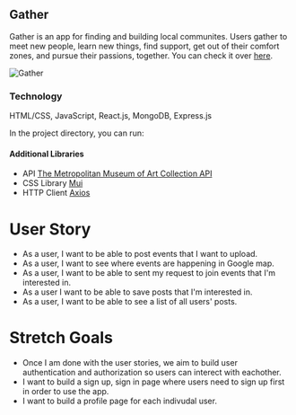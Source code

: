 ## Gather
Gather is an app for finding and building local communites. Users gather to meet new people, learn new things, find support, get out of their comfort zones, and pursue their passions, together. You can check it over [here](https://junpark-gather-app.netlify.app/).

![Gather](https://user-images.githubusercontent.com/103589293/176192589-0f67b32b-d5ef-45a2-b835-74445dd67145.png)


### Technology

HTML/CSS, JavaScript, React.js, MongoDB, Express.js

In the project directory, you can run:

#### Additional Libraries

- API [The Metropolitan Museum of Art Collection API](https://metmuseum.github.io)
- CSS Library [Mui](https://mui.com)
- HTTP Client [Axios](https://axios-http.com)

# User Story
- As a user, I want to be able to post events that I want to upload.
- As a user, I want to see where events are happening in Google map.
- As a user, I want to be able to sent my request to join events that I'm interested in.
- As a user I want to be able to save posts that I'm interested in.
- As a user, I want to be able to see a list of all users' posts.

# Stretch Goals

- Once I am done with the user stories, we aim to build user authentication and authorization so users can interect with eachother.
- I want to build a sign up, sign in page where users need to sign up first in order to use the app.
- I want to build a profile page for each indivudal user.
